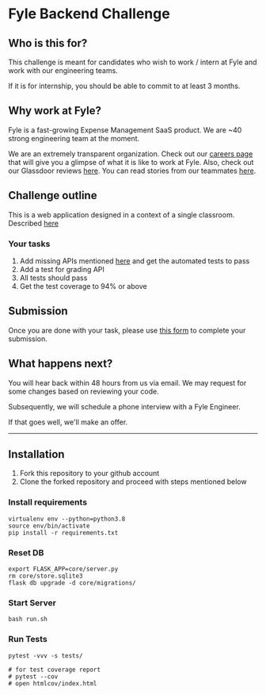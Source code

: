 # Fyle Backend Challenge

## Who is this for?

This challenge is meant for candidates who wish to work / intern at Fyle and work with our engineering teams.

If it is for internship, you should be able to commit to at least 3 months.

## Why work at Fyle?

Fyle is a fast-growing Expense Management SaaS product. We are ~40 strong engineering team at the moment. 

We are an extremely transparent organization. Check out our [careers page](https://careers.fylehq.com) that will give you a glimpse of what it is like to work at Fyle. Also, check out our Glassdoor reviews [here](https://www.glassdoor.co.in/Reviews/Fyle-Reviews-E1723235.htm). You can read stories from our teammates [here](https://stories.fylehq.com).


## Challenge outline

This is a web application designed in a context of a single classroom. 
Described [here](./Application.md)

### Your tasks 
1. Add missing APIs mentioned [here](./Application.md#Missing-APIs) and get the automated tests to pass 
2. Add a test for grading API
3. All tests should pass
4. Get the test coverage to 94% or above

## Submission

Once you are done with your task, please use [this form](https://forms.gle/fZex7LDo6kj1Syg7A) to complete your submission.

## What happens next?

You will hear back within 48 hours from us via email. We may request for some changes based on reviewing your code.

Subsequently, we will schedule a phone interview with a Fyle Engineer.

If that goes well, we'll make an offer. 

---

## Installation
1. Fork this repository to your github account
2. Clone the forked repository and proceed with steps mentioned below

### Install requirements
```
virtualenv env --python=python3.8
source env/bin/activate
pip install -r requirements.txt
```
### Reset DB
```
export FLASK_APP=core/server.py
rm core/store.sqlite3
flask db upgrade -d core/migrations/
```
### Start Server
```
bash run.sh
```
### Run Tests
```
pytest -vvv -s tests/

# for test coverage report
# pytest --cov
# open htmlcov/index.html
```
